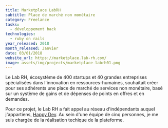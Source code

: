```yaml
---
title: Marketplace LabRH
subtitle: Place de marché non monétaire
category: Freelance
tasks:
  - développement back
technologies:
  - ruby on rails
year_released: 2018
month_released: Janvier
date: 03/01/2018
website_url: https://marketplace.lab-rh.com/
image: assets/img/projects/marketplace-labrh01.png
---
```


Le Lab RH, écosystème de 400 startups et 40 grandes entreprises spécialisées dans l'innovation en ressources-humaines, souhaitait créer pour ses adhérents une place de marché de services non monétaire, basé sur un système de gains et de dépenses de points en offres et en demandes.

Pour ce projet, le Lab RH a fait appel au réseau d'indépendants auquel j'appartiens, [Happy Dev](http://happy-dev.fr/). Au sein d'une équipe de cinq personnes, je me suis chargée de la réalisation techique de la plateforme.
